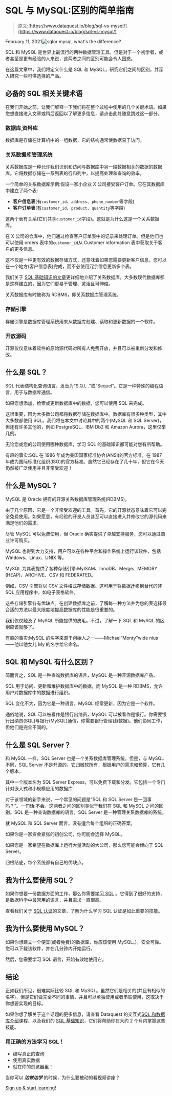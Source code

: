 # SQL 与 MySQL:区别的简单指南

> 原文:[https://www.dataquest.io/blog/sql-vs-mysql/](https://www.dataquest.io/blog/sql-vs-mysql/)

February 11, 2021![sqlor mysql, what's the difference?](../Images/898053684071549168d4fae8002870b2.png)

SQL 和 MySQL 是世界上最流行的两种数据管理工具。但是对于一个初学者，或者甚至是更有经验的人来说，这两者之间的区别可能会令人困惑。

在这篇文章中，我们将定义什么是 SQL 和 MySQL，研究它们之间的区别，并深入研究一些可供选择的产品。

## 必备的 SQL 相关关键术语

在我们开始之前，让我们解释一下我们将在整个过程中使用的几个关键术语。如果您想直接进入文章或稍后返回以了解更多信息，请点击此处随意跳过这一部分。

### 数据库ˌ资料库

数据库是存储在计算机中的一组数据，它的结构通常使数据易于访问。

### 关系数据库管理系统

关系数据库是一种允许我们识别和访问与数据库中另一段数据相关的数据的数据库。它将数据存储在一系列表的行和列中，以提高处理和查询的效率。

一个简单的关系数据库示例:假设一家小企业 X 公司接受客户订单。它在其数据库中建立了两个表:

*   **客户信息表**(有`customer_id`、`address`、`phone_number`等字段)
*   **客户订单表**(有`customer_id`、`product`、`quantity`等字段)

这两个表有关系(它们共享`customer_id`字段)。这就是为什么这是一个关系数据库。

在 X 公司的仓库中，他们通过检查客户订单表中的记录来处理订单。但是他们也可以使用 orders 表中的`customer_id`从 Customer information 表中获取关于客户的更多信息。

这不仅是一种更有效的数据存储方式，还意味着如果您需要更新客户信息，您可以在一个地方(客户信息表)完成，而不必使用冗余信息更新多个表。

我们关于 [SQL 基础知识的文章](https://www.dataquest.io/blog/sql-basics/)更详细地介绍了关系数据库。大多数现代数据库都是这样建立的，因为它们更易于管理、灵活且可伸缩。

关系数据库有时被称为 RDBMS，即关系数据库管理系统。

### 存储引擎

存储引擎是数据库管理系统用来从数据库创建、读取和更新数据的一个软件。

### 开放源码

开源仅仅意味着软件的原始源代码对所有人免费开放，并且可以被重新分发和修改。

## 什么是 SQL？

SQL 代表结构化查询语言，发音为“S.Q.L .”或“Sequel”。它是一种特殊的编程语言，用于与数据库通信。

如果您想添加、检索或更新数据库中的数据，您可以使用 SQL 来完成。

这很重要，因为大多数公司都将数据存储在数据库中。数据库有很多种类型，其中大多数都使用 SQL。我们将在本文中讨论其中的两个(MySQL 和 SQL Server)，但还有许多其他的，例如 PostgreSQL、IBM Db2 和 Amazon Aurora，这里仅举几例。

无论您或您的公司使用哪种数据库，学习 SQL 的基础知识都可能对您有所帮助。

有趣的事实:SQL 在 1986 年成为美国国家标准协会(ANSI)的官方标准，在 1987 年成为国际标准化组织(ISO)的官方标准。虽然它已经存在了几十年，但它在今天仍然被广泛使用并且非常受欢迎！

## 什么是 MySQL？

MySQL 是 Oracle 拥有的开源关系数据库管理系统(RDBMS)。

由于几个原因，它是一个非常受欢迎的工具。首先，它的开源状态意味着它可以完全免费使用。如果愿意，有经验的开发人员甚至可以直接进入并修改它的源代码来满足他们的需求。

尽管 MySQL 可以免费使用，但 Oracle 确实提供了卓越支持服务，您可以通过商业许可购买。

MySQL 也得到大力支持，用户可以在各种平台和操作系统上运行该软件，包括 Windows、Linux、UNIX 等。

MySQL 为其表提供了各种存储引擎:MyISAM、InnoDB、Merge、MEMORY (HEAP)、ARCHIVE、CSV 和 FEDERATED。

例如，CSV 引擎将以 CSV 文件格式存储数据。这可用于将数据迁移到替代的非 SQL 应用程序中，如电子表格软件。

这些存储引擎各有优缺点。在创建数据库之前，了解每一种方法并为您的表选择最合适的方法以最大限度地提高数据库的性能是很重要的。

我们仅仅触及了 MySQL 所能提供的皮毛。不过，了解一下 SQL 和 MySQL 的区别应该就够了。

有趣的事实:MySQL 的名字来源于创始人之一——Michael“Monty”wide nius——他以他女儿 My 的名字给它命名。

## SQL 和 MySQL 有什么区别？

简而言之，SQL 是一种查询数据库的语言，MySQL 是一种开源数据库产品。

SQL 用于访问、更新和维护数据库中的数据，而 MySQL 是一种 RDBMS，允许用户对数据库中的数据进行组织。

SQL 变化不大，因为它是一种语言。MySQL 经常更新，因为它是一个软件。

通俗地说，SQL 可以被看作是银行出纳员，MySQL 可以被看作是银行。你需要银行出纳员(SQL)与银行(MySQL)通信，你需要银行管理钱(数据)。他们协同工作，但他们是完全不同的。

## 什么是 SQL Server？

和 MySQL 一样，SQL Server 也是一个关系数据库管理系统。但是，与 MySQL 不同，SQL Server 不是开源的。它归微软所有，根据用户的需求和预算，它有几个版本。

其中一个版本名为 SQL Server Express，可以免费下载和分发。它包括一个专门针对嵌入式和小规模应用的数据库

对于该领域的新手来说，一个常见的问题是“SQL 和 SQL Server 是一回事吗？”。一句话:不会。这两者之间的区别类似于我们在 SQL 和 MySQL 之间的区别。SQL 是一种查询数据库的语言，SQL Server 是一种管理关系数据库的系统。

就 MySQL 和 SQL Server 而言，没有适合每个组织的正确答案。

如果你是一家资金紧张的初创公司，你可能会选择 MySQL。

如果您是一家希望在数据库上运行大量活动的大公司，那么您可能会倾向于 SQL Server。

归根结底，每个系统都有自己的优缺点。

## 我为什么要使用 SQL？

如果你想要一份数据方面的工作，那么你需要[学习 SQL](https://www.dataquest.io/blog/sql-basics/) 。它得到了很好的支持，是数据科学中最常用的语言，并且需求一直很高。

查看我们关于 [SQL 认证](https://www.dataquest.io/blog/sql-certification/)的文章，了解为什么学习 SQL 认证是如此重要的技能。

## 我为什么要使用 MySQL？

如果你想建立一个便宜(或者免费)的数据库，你应该使用 MySQL。)，安全可靠。您可以下载该软件，并在几分钟内开始运行。

然后，您需要学习 SQL 语言，开始有效地使用它。

## 结论

正如我们所见，很难实际比较 SQL 和 MySQL。虽然它们是相关的(并且有相似的名字)，但是它们做完全不同的事情，并且可以单独使用或者串联使用，这取决于你想要实现的目标。

如果你想了解关于这个话题的更多信息，请查看 Dataquest 的交互式[SQL 和数据库介绍](https://www.dataquest.io/course/funds-sql-i/)课程，以及我们的 [SQL 基础知识](https://www.dataquest.io/path/sql-skills/)，它们将帮助你在大约 2 个月内掌握这些技能。

### 用正确的方法学习 SQL！

*   编写真正的查询
*   使用真实数据
*   就在你的浏览器里！

当你可以 ***边做边学*** 的时候，为什么要被动的看视频讲座？

[Sign up & start learning!](https://app.dataquest.io/signup)